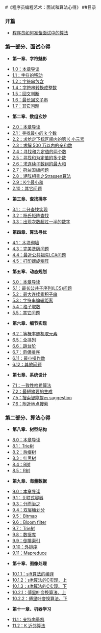 #《程序员编程艺术：面试和算法心得》
##目录

### 开篇
* [程序员如何准备面试中的算法](00.01.md)


### 第一部分、面试心得
* **第一章、字符魅影**
 - [1.0：本章导读](01.00.md)
 - [1.1：字符的移动](01.01.md)
 - [1.2：字符串包含](01.02.md)
 - [1.4：字符串转换成整数](01.04.md)
 - [1.5：回文判断](01.05.md)
 - [1.6：最长回文子串](01.06.md)
 - [1.7：其它问题](01.07.md)
* **第二章、数组玄妙**
 - [2.0：本章导读](02.00.md)
 - [2.1：寻找最小的 k 个数](02.01.md) 
 - [2.2：求给定下标区间内的第 K 小元素](02.02.md)
 - [2.3：求解 500 万以内的亲和数](02.03.md)
 - [2.4：寻找和为定值的两个数](02.04.md)
 - [2.5：寻找和为定值的多个数](02.05.md)
 - [2.6：求连续子数组的最大和](02.06.md)
 - [2.7：荷兰国旗问题](02.07.md)
 - [2.8：矩阵相乘之Strassen算法](02.08.md)
 - [2.9：K个最小和](02.09.md)
 - [2.10：其它问题](02.10.md)
* **第三章、查找排序**
 - [3.1：二分查找实现](03.01.md)
 - [3.2：杨氏矩阵查找](03.02.md)
 - [3.3：出现次数超过一半的数字](03.03.md)
* **第四章、算法寻优**
 - [4.1：木块砌墙](04.01.md)
 - [4.3：完美洗牌问题](04.03.md)
 - [4.4：最近公共祖先LCA问题](04.04.md) 
 - [4.5：打印螺旋矩阵](04.05.md)
* **第五章、动态规划**
 - [5.0：本章导读](05.00.md)
 - [5.1：最长公共子序列(LCS)问题](05.01.md)
 - [5.2：最大连续乘积子串](05.02.md)
 - [5.3：字符串编辑距离](05.03.md)
 - [5.4：格子取数](05.04.md)
 - [5.5：其它问题](05.05.md)
* **第六章、细节实现**
 - [6.2：等概率随机取元素](06.02.md)
 - [6.5：全排列](06.05.md)
 - [6.6：跳台阶](06.06.md)
 - [6.7：奇偶排序](06.07.md)
 - [6.11：最小操作数](06.11.md)
 - [6.12：其他问题](06.12.md)
* **第七章、系统设计**
 - [7.1：一致性哈希算法](07.01.md)
 - [7.2：最短摘要的生成](07.02.md)
 - [7.5：搜索智能提示 suggestion](07.05.md)
 - [7.6：附近地点搜索](07.06.md)
 
### 第二部分、算法心得
* **第八章、树型结构**
 - [8.0：本章导读](08.00.md)
 - [8.1：Trie树](08.01.md)
 - [8.2：后缀树](08.02.md)
 - [8.3：红黑树](08.03.md)
 - [8.4：B树](08.04.md)
 - [8.5：R树](08.05.md)
* **第九章、海量数据**
 - [9.0：本章导读](09.00.md)
 - [9.1：关联式容器](09.01.md)
 - [9.3：分而治之](09.03.md)
 - [9.4：双层桶划分](09.04.md)
 - [9.5：Bitmap](09.05.md)
 - [9.6：Bloom filter](09.06.md)
 - [9.7：Trie树](09.07.md)
 - [9.8：数据库](09.08.md)
 - [9.9：倒排索引](09.09.md)
 - [9.10：外排序](09.10.md)
 - [9.11：Mapreduce](09.11.md)
* **第十章、图像处理**
 - [10.1.1：sift算法的编译](10.01.01.md)
 - [10.1.2：sift算法的C实现、上](10.01.02.md)
 - [10.1.3：sift算法的C实现、下](10.01.03.md)
 - [10.2.1：傅里叶变换算法、上](10.02.01.md)
 - [10.2.2：傅里叶变换算法、下](10.02.02.md)
* **第十一章、机器学习**
 - [11.1：支持向量机](11.01.svm.md)
 - [11.2：K 近邻算法](11.02.md)
